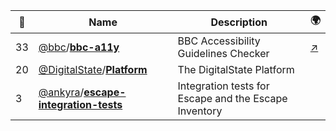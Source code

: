 |:star2: | Name | Description | 🌍|
|---|---|---|---|
|33|[@bbc](https://github.com/bbc)/[**bbc-a11y**](https://github.com/bbc/bbc-a11y)|BBC Accessibility Guidelines Checker|[:arrow_upper_right:](http://www.bbc.co.uk/guidelines/futuremedia/accessibility/mobile)|
|20|[@DigitalState](https://github.com/DigitalState)/[**Platform**](https://github.com/DigitalState/Platform)|The DigitalState Platform||
|3|[@ankyra](https://github.com/ankyra)/[**escape-integration-tests**](https://github.com/ankyra/escape-integration-tests)|Integration tests for Escape and the Escape Inventory||

